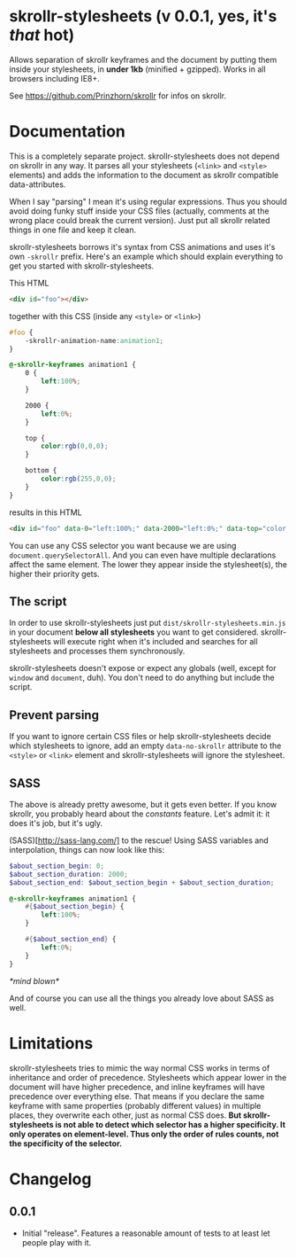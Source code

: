 skrollr-stylesheets (v 0.0.1, yes, it's _that_ hot)
===================

Allows separation of skrollr keyframes and the document by putting them inside your stylesheets, in **under 1kb** (minified + gzipped). Works in all browsers including IE8+.

See https://github.com/Prinzhorn/skrollr for infos on skrollr.

Documentation
=====

This is a completely separate project. skrollr-stylesheets does not depend on skrollr in any way. It parses all your stylesheets (`<link>` and `<style>` elements) and adds the information to the document as skrollr compatible data-attributes.

When I say "parsing" I mean it's using regular expressions. Thus you should avoid doing funky stuff inside your CSS files (actually, comments at the wrong place could break the current version). Just put all skrollr related things in one file and keep it clean.

skrollr-stylesheets borrows it's syntax from CSS animations and uses it's own `-skrollr` prefix. Here's an example which should explain everything to get you started with skrollr-stylesheets.

This HTML

```html
<div id="foo"></div>
```

together with this CSS (inside any `<style>` or `<link>`)

```css
#foo {
	-skrollr-animation-name:animation1;
}

@-skrollr-keyframes animation1 {
	0 {
		left:100%;
	}

	2000 {
		left:0%;
	}

	top {
		color:rgb(0,0,0);
	}

	bottom {
		color:rgb(255,0,0);
	}
}
```

results in this HTML

```html
<div id="foo" data-0="left:100%;" data-2000="left:0%;" data-top="color:rgb(0,0,0);" data-bottom="color:rgb(255,0,0);"></div>
```

You can use any CSS selector you want because we are using `document.querySelectorAll`. And you can even have multiple declarations affect the same element. The lower they appear inside the stylesheet(s), the higher their priority gets.


The script
-----

In order to use skrollr-stylesheets just put `dist/skrollr-stylesheets.min.js` in your document **below all stylesheets** you want to get considered. skrollr-stylesheets will execute right when it's included and searches for all stylesheets and processes them synchronously.

skrollr-stylesheets doesn't expose or expect any globals (well, except for `window` and `document`, duh). You don't need to do anything but include the script.


Prevent parsing
-----

If you want to ignore certain CSS files or help skrollr-stylesheets decide which stylesheets to ignore, add an empty `data-no-skrollr` attribute to the `<style>` or `<link>` element and skrollr-stylesheets will ignore the stylesheet.


SASS
-----

The above is already pretty awesome, but it gets even better. If you know skrollr, you probably heard about the _constants_ feature. Let's admit it: it does it's job, but it's ugly.

(SASS)[http://sass-lang.com/] to the rescue! Using SASS variables and interpolation, things can now look like this:

```scss
$about_section_begin: 0;
$about_section_duration: 2000;
$about_section_end: $about_section_begin + $about_section_duration;

@-skrollr-keyframes animation1 {
	#{$about_section_begin} {
		left:100%;
	}

	#{$about_section_end} {
		left:0%;
	}
}
```

_\*mind blown\*_

And of course you can use all the things you already love about SASS as well.


Limitations
=====

skrollr-stylesheets tries to mimic the way normal CSS works in terms of inheritance and order of precedence. Stylesheets which appear lower in the document will have higher precedence, and inline keyframes will have precedence over everything else. That means if you declare the same keyframe with same properties (probably different values) in multiple places, they overwrite each other, just as normal CSS does. **But skrollr-stylesheets is not able to detect which selector has a higher specificity. It only operates on element-level. Thus only the order of rules counts, not the specificity of the selector.**

Changelog
=====

0.0.1
-----

* Initial "release". Features a reasonable amount of tests to at least let people play with it.